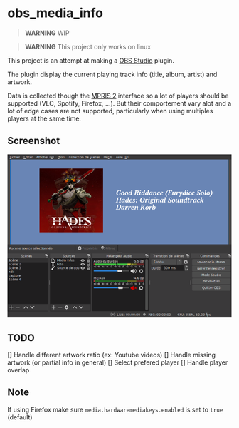 # obs_media_info

> **WARNING** WIP

> **WARNING** This project only works on linux

This project is an attempt at making a [OBS Studio](https://obsproject.com/) plugin.

The plugin display the current playing track info (title, album, artist) and artwork.

Data is collected though the [MPRIS 2](https://specifications.freedesktop.org/mpris-spec/latest/) interface so a lot of players should be supported (VLC, Spotify, Firefox, ...). But their comportement vary alot and a lot of edge cases are not supported, particularly when using multiples players at the same time.

## Screenshot
![Screenshot of obs with the plugin installed](screen.png)

## TODO

[] Handle different artwork ratio (ex: Youtube videos)
[] Handle missing artwork (or partial info in general)
[] Select prefered player
[] Handle player overlap

## Note

If using Firefox make sure `media.hardwaremediakeys.enabled` is set to `true` (default)
